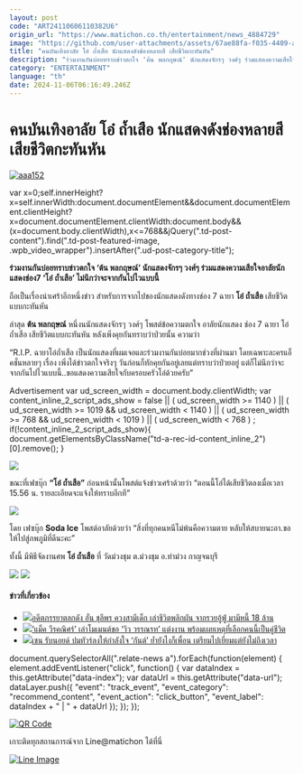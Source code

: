 ```yaml
---
layout: post
code: "ART24110606110382U6"
origin_url: "https://www.matichon.co.th/entertainment/news_4884729"
image: "https://github.com/user-attachments/assets/67ae88fa-f035-4409-a6bf-0e79a882b5f4"
title: "คนบันเทิงอาลัย โอ๋ ถ้ำเสือ นักแสดงดังช่องหลายสี เสียชีวิตกะทันหัน"
description: "ร่วมงานกันบ่อยทราบข่าวตกใจ 'ต้น พลกฤษณ์' นักแสดงจักรๆ วงศ์ๆ ร่วมแสดงความเสียใจอาลัยนักแสดงช่อง7 'โอ๋ ถ้ำเสือ' ไม่นึกว่าจะจากกันไปไวแบบนี้"
category: "ENTERTAINMENT"
language: "th"
date: 2024-11-06T06:16:49.246Z
---
```


# คนบันเทิงอาลัย โอ๋ ถ้ำเสือ นักแสดงดังช่องหลายสี เสียชีวิตกะทันหัน

[![](https://www.matichon.co.th/wp-content/uploads/2024/11/aaa152.jpg "aaa152")](https://www.matichon.co.th/wp-content/uploads/2024/11/aaa152.jpg)

var x=0;self.innerHeight?x=self.innerWidth:document.documentElement&&document.documentElement.clientHeight?x=document.documentElement.clientWidth:document.body&&(x=document.body.clientWidth),x<=768&&jQuery(".td-post-content").find(".td-post-featured-image, .wpb\_video\_wrapper").insertAfter(".ud-post-category-title");

**ร่วมงานกันบ่อยทราบข่าวตกใจ ‘ต้น พลกฤษณ์’ นักแสดงจักรๆ วงศ์ๆ ร่วมแสดงความเสียใจอาลัยนักแสดงช่อง7 ‘โอ๋ ถ้ำเสือ’ ไม่นึกว่าจะจากกันไปไวแบบนี้**

ถือเป็นเรื่องน่าเศร้าอีกหนึ่งข่าว สำหรับการจากไปของนักแสดงดังทางช่อง 7 ฉายา **โอ๋ ถ้ำเสือ** เสียชีวิตแบบกะทันหัน

ล่าสุด **ต้น พลกฤษณ์** หนึ่งนนักแสดงจักรๆ วงศ์ๆ โพสต์ข้อความตกใจ อาลัยนักแสดง ช่อง 7 ฉายา โอ๋ ถ้ำเสือ เสียชีวิตแบบกะทันหัน หลังเพิ่งคุยกันทราบว่าป่วยนั้น ความว่า

“R.I.P. ฉายาโอ๋ถ้ำเสือ เป็นนักแสดงที่ผมเจอและร่วมงานกันบ่อยมากช่วงที่ผ่านมา โดยเฉพาะละครแอ็คชั่นหลายๆ เรื่อง เพิ่งได้ข่าวตกใจจริงๆ วันก่อนก็ทักคุยกันอยู่เลยแต่ทราบว่าป่วยอยู่ แต่ก็ไม่นึกว่าจะจากกันไปไวแบบนี้..ขอแสดงความเสียใจกับครอบครัวโอ๋ด้วยครับ”

Advertisement var ud\_screen\_width = document.body.clientWidth; var content\_inline\_2\_script\_ads\_show = false || ( ud\_screen\_width >= 1140 ) || ( ud\_screen\_width >= 1019 && ud\_screen\_width < 1140 ) || ( ud\_screen\_width >= 768 && ud\_screen\_width < 1019 ) || ( ud\_screen\_width < 768 ) ; if(!content\_inline\_2\_script\_ads\_show){ document.getElementsByClassName("td-a-rec-id-content\_inline\_2")\[0\].remove(); }

![](https://www.matichon.co.th/wp-content/uploads/2024/11/71.jpg)

ขณะที่เฟซบุ๊ก **“โอ๋ ถ้ำเสือ”** ก่อนหน้านั้นโพสต์แจ้งข่าวเศร้าด้วยว่า “ตอนนี้โอ๋ได้เสียชีวิตลงเมื่อเวลา 15.56 น. รายละเอียดจะแจ้งให้ทราบอีกที”

![](https://www.matichon.co.th/wp-content/uploads/2024/11/72.jpg)

โดย เฟซบุ๊ก **Soda Ice** โพสต์อาลัยด้วยว่า “สิ่งที่ทุกคนหนีไม่พ้นคือความตาย หลับให้สบายนะอา.ขอให้ไปสู่ภพภูมิที่ดีนะคะ”

ทั้งนี้ มีพิธีจัดงานศพ **โอ๋ ถ้ำเสือ** ที่ วัดม่วงชุม ต.ม่วงชุม อ.ท่าม่วง กาญจนบุรี

![](https://www.matichon.co.th/wp-content/uploads/2024/11/73.jpg) ![](https://www.matichon.co.th/wp-content/uploads/2024/11/74.jpg)

#### ข่าวที่เกี่ยวข้อง

*   [![](https://www.matichon.co.th/wp-content/uploads/2024/11/ปกข่าว-7281-50.jpg)อดีตภรรยาตลกดัง อั๋น ชุลีพร ควงสามีเด็ก เล่าชีวิตพลิกผัน จากรวยอู้ฟู่ มามีหนี้ 18 ล้าน](https://www.matichon.co.th/entertainment/thai-entertainment/news_4884635)
*   [![](https://www.matichon.co.th/wp-content/uploads/2024/11/cats7.jpg)‘แม็ค วีรคณิศร์’ เล่าโมเมนต์ขอ ‘วิว วรรณรท’ แต่งงาน พร้อมเผยเหตุที่เลือกคนนี้เป็นคู่ชีวิต](https://www.matichon.co.th/entertainment/news_4884365)
*   [![](https://www.matichon.co.th/wp-content/uploads/2024/11/เชนนอย54.jpg)เชน รับนอยด์ ปมทัวร์ลงให้กำลังใจ ‘กันต์’ ย้ำยังไงก็เพื่อน เตรียมไปเยี่ยมแต่ยังไม่ถึงเวลา](https://www.matichon.co.th/entertainment/news_4884363)

document.querySelectorAll(".relate-news a").forEach(function(element) { element.addEventListener("click", function() { var dataIndex = this.getAttribute("data-index"); var dataUrl = this.getAttribute("data-url"); dataLayer.push({ "event": "track\_event", "event\_category": "recommend\_content", "event\_action": "click\_button", "event\_label": dataIndex + " | " + dataUrl }); }); });

[![QR Code](https://www.matichon.co.th/wp-content/uploads/2023/07/wob1371z.jpg)](https://lin.ee/ht0nDxX)

เกาะติดทุกสถานการณ์จาก Line@matichon ได้ที่นี่

[![Line Image](https://www.matichon.co.th/wp-content/uploads/2023/07/th.png)](https://lin.ee/ht0nDxX)